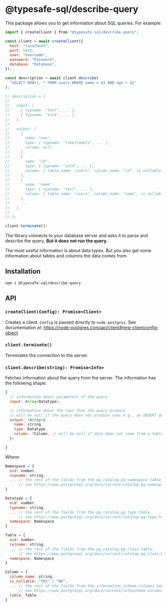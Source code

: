 # @typesafe-sql/describe-query

This package allows you to get information about SQL queries. For example:

```js
import { createClient } from "@typesafe-sql/describe-query";

const client = await createClient({
  host: "localhost",
  port: 5432,
  user: "Username",
  password: "Password",
  database: "Database",
});

const description = await client.describe(
  "SELECT NOW(), * FROM users WHERE name = $1 AND age > $2"
);

// description = {
//
//   input: [
//     { typname: "text", ... },
//     { typname: "int4", ... },
//   ],
//
//   output: [
//     {
//       name: "now",
//       type: { typname: "timestamptz", ... },
//       column: null
//     },
//     {
//       name: "id",
//       type: { typname: "int4", ... },
//       column: { table_name: "users", column_name: "id", is_nullable: "NO", ... }
//     },
//     {
//       name: "name",
//       type: { typname: "text", ... },
//       column: { table_name: "users", column_name: "name", is_nullable: "YES", ... }
//     },
//     ...
//   ],
//
// };

client.terminate();
```

The library connects to your database server and asks it to parse and describe the query.
**But it does not run the query.**

The most useful information is about data types.
But you also get some information about tables and columns the data comes from.

## Installation

```
npm i @typesafe-sql/describe-query
```

## API

### `createClient(Config): Promise<Client>`

Creates a client.
`Config` is passed directly to `node-postgres`.
See documentation at: https://node-postgres.com/api/client#new-clientconfig-object

### `client.terminate()`

Terminates the connection to the server.

### `client.describe(string): Promise<Info>`

Fetches information about the query from the server.
The information has the following shape:

```js
{
  // information about parameters of the query
  input: Array<Datatype>,

  // information about the rows that the query produce
  // will be null if the query does not produce rows e.g., an INSERT query
  output: ?Array<{
    name: string,
    type: Datatype,
    column: ?Column, // will be null if data does not come from a table e.g., SELECT NOW()
  }>

}
```

Where:

```js
Namespace = {
  oid: number,
  nspname: string,
  ... // the rest of the fields from the pg_catalog.pg_namespace table,
      // see https://www.postgresql.org/docs/current/catalog-pg-namespace.html
}

Datatype = {
  oid: number,
  typname: string,
  ... // the rest of the fields from the pg_catalog.pg_type table,
      // see https://www.postgresql.org/docs/current/catalog-pg-type.html
  namespace: Namespace
}

Table = {
  oid: number,
  relname: string,
  ... // the rest of the fields from the pg_catalog.pg_class table,
      // see https://www.postgresql.org/docs/current/catalog-pg-class.html
  namespace: Namespace
}

Column = {
  column_name: string,
  is_nullable: "YES" | "NO",
  ... // the rest of the fields from the information_schema.columns table,
      // see https://www.postgresql.org/docs/current/infoschema-columns.html
  table: Table
}
```
